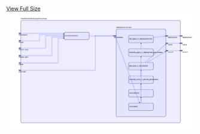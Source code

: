 [View Full Size](https://raw.githubusercontent.com/mingfang/terraform-k8s-modules/master/modules/spark/ui-proxy/diagram.svg?sanitize=true)<img src="diagram.svg"/>
